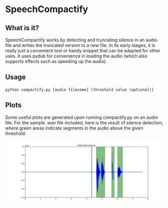 # SpeechCompactify

## What is it?
SpeechCompactify works by detecting and truncating silence in an audio file and writes the truncated version to a new file. In its early stages, it is really just a convenient tool or handy snippet that can be adapted for other uses. It uses pydub for convenience in loading the audio (which also supports effects such as speeding up the audio).

## Usage
`
python compactify.py [audio filename] [threshold value (optional)]
`

## Plots
Some useful plots are generated upon running compactify.py on an audio file. For the sample .wav file included, here is the result of silence detection, where green areas indicate segments in the audio above the given threshold:

![](b1_segments.png)
